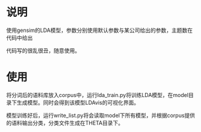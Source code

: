 # 说明
使用gensim的LDA模型，参数分别使用默认参数与某公司给出的参数，主题数在代码中给出

代码写的很乱很丑，随意使用。

# 使用
将分词后的语料库放入corpus中，运行lda_train.py将训练LDA模型，在model目录下生成模型。同时会得到该模型LDAvis的可视化界面。

模型训练好后，运行write_list.py将会读取model下所有模型，并根据corpus提供的语料输出分类，分类文件生成在THETA目录下。

